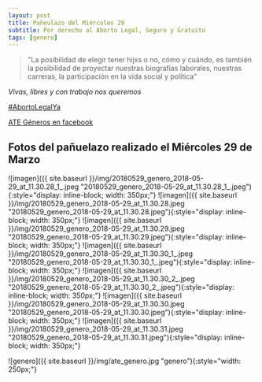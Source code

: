 ```yaml
---
layout: post
title: Pañeulazo del Miércoles 29
subtitle: Por derecho al Aborto Legal, Seguro y Gratuito
tags: [genero]
---
```



> "La posibilidad de elegir tener hijxs o no, cómo y cuándo, es también la posibilidad
> de proyectar nuestras biografías laborales, nuestras carreras, la participación
> en la vida social y política"

*Vivas, libres y con trabajo nos queremos*

[#AbortoLegalYa](https://twitter.com/hashtag/AbortoLegalYa)

[ATE Géneros en facebook](https://www.facebook.com/ate.generos.5/posts/254746568610219)

## Fotos del pañuelazo realizado el Miércoles 29 de Marzo


![imagen]({{ site.baseurl }}/img/20180529_genero_2018-05-29_at_11.30.28_1_.jpeg "20180529_genero_2018-05-29_at_11.30.28_1_.jpeg"){:style="display: inline-block; width: 350px;"}
![imagen]({{ site.baseurl }}/img/20180529_genero_2018-05-29_at_11.30.28.jpeg "20180529_genero_2018-05-29_at_11.30.28.jpeg"){:style="display: inline-block; width: 350px;"}
![imagen]({{ site.baseurl }}/img/20180529_genero_2018-05-29_at_11.30.29.jpeg "20180529_genero_2018-05-29_at_11.30.29.jpeg"){:style="display: inline-block; width: 350px;"}
![imagen]({{ site.baseurl }}/img/20180529_genero_2018-05-29_at_11.30.30_1_.jpeg "20180529_genero_2018-05-29_at_11.30.30_1_.jpeg"){:style="display: inline-block; width: 350px;"}
![imagen]({{ site.baseurl }}/img/20180529_genero_2018-05-29_at_11.30.30_2_.jpeg "20180529_genero_2018-05-29_at_11.30.30_2_.jpeg"){:style="display: inline-block; width: 350px;"}
![imagen]({{ site.baseurl }}/img/20180529_genero_2018-05-29_at_11.30.30.jpeg "20180529_genero_2018-05-29_at_11.30.30.jpeg"){:style="display: inline-block; width: 350px;"}
![imagen]({{ site.baseurl }}/img/20180529_genero_2018-05-29_at_11.30.31.jpeg "20180529_genero_2018-05-29_at_11.30.31.jpeg"){:style="display: inline-block; width: 350px;"}


![genero]({{ site.baseurl }}/img/ate_genero.jpg "genero"){:style="width: 250px;"}
